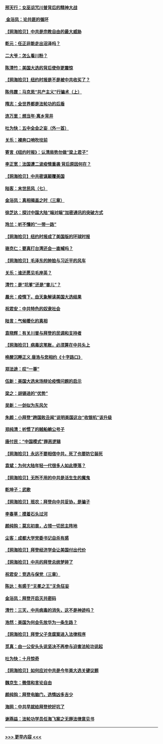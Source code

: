 #### [邢天行：女巫诅咒川普背后的精神大战](../pages/nsc993/n12517257.md?t=11020551) 
#### [ 金浴凤：论共匪的循环](../pages/nsc993/n12517133.md?t=11020551) 
#### [【网海拾贝】中共是宗教自由的最大威胁](../pages/nsc993/n12516879.md?t=11020551) 
#### [乾元：任正非能走出沼泽吗？](../pages/nsc993/n12515831.md?t=11020551) 
#### [二大爷：怎么看川粉？](../pages/nsc993/n12515820.md?t=11020551) 
#### [陈清竹：美国大选的背后使你更震惊](../pages/nsc993/n12515589.md?t=11020551) 
#### [【网海拾贝】纽约时报是不是被中共收买了？](../pages/nsc993/n12515122.md?t=11020551) 
#### [陈伟霆：马克思“共产主义”行骗术（上）](../pages/nsc993/n12510217.md?t=11020551) 
#### [隋志：全世界都是法轮功的后盾](../pages/nsc993/n12510636.md?t=11020551) 
#### [连万里：想当年‧离乡背井](../pages/nsc993/n12510623.md?t=11020551) 
#### [吐为快：五中全会之妄（外一首）](../pages/nsc993/n12510470.md?t=11020551) 
#### [关乐：裸奔口哨吹坟前](../pages/nsc993/n12510403.md?t=11020551) 
#### [寄言《纽约时报》：认清局势勿做“梁上君子”](../pages/nsc993/n12510042.md?t=11020551) 
#### [李正宽：法国遭二波疫情重袭 背后原因何在？](../pages/nsc993/n12509971.md?t=11020551) 
#### [【网海拾贝】中共密谋颠覆美国](../pages/nsc993/n12509816.md?t=11020551) 
#### [陆客：末世民风（七）](../pages/nsc993/n12507822.md?t=11020551) 
#### [金浴凤：真相揭盖之时（三章）](../pages/nsc993/n12507804.md?t=11020551) 
#### [徐芝达：探讨中国大陆“端对端”加密通讯的突破方式](../pages/nsc993/n12507682.md?t=11020551) 
#### [玲兰：听不懂的“一带一路”](../pages/nsc993/n12507669.md?t=11020551) 
#### [【网海拾贝】纽约时报成了美国版的环球时报](../pages/nsc993/n12507053.md?t=11020551) 
#### [骆克仁：要真打台湾还会一直喊吗？](../pages/nsc993/n12506843.md?t=11020551) 
#### [【网海拾贝】毛泽东的肿脸与习近平的风车](../pages/nsc993/n12504537.md?t=11020551) 
#### [关乐：谁还愿见毛岸英？](../pages/nsc993/n12503866.md?t=11020551) 
#### [清竹：是“坑爹”还是“害儿”？](../pages/nsc993/n12503034.md?t=11020551) 
#### [晨光：疫情下，由天象解读美国大选结果](../pages/nsc993/n12502536.md?t=11020551) 
#### [祝君安：中共特色的奴隶社会](../pages/nsc993/n12501529.md?t=11020551) 
#### [陆言：气候暖化的真相](../pages/nsc993/n12501183.md?t=11020551) 
#### [袁晓辉：有关川普与拜登的民调和支持者](../pages/nsc993/n12500433.md?t=11020551) 
#### [【网海拾贝】病毒这笔账，必须算在中共头上](../pages/nsc993/n12500320.md?t=11020551) 
#### [唤醒沉睡正义 唐浩与您相约《十字路口》](../pages/nsc993/n12497980.md?t=11020551) 
#### [郑法途：叹“一尊”](../pages/nsc993/n12498837.md?t=11020551) 
#### [伍新：美国大选末场辩论疫情问题的启示](../pages/nsc993/n12498829.md?t=11020551) 
#### [梁之：胡锡进的“优势”](../pages/nsc993/n12498780.md?t=11020551) 
#### [吴新：一剑似为东风欠](../pages/nsc993/n12498772.md?t=11020551) 
#### [朱颜：小拜登“跨国败丑闻”说明美国这台“收银机”该升级](../pages/nsc993/n12498731.md?t=11020551) 
#### [郑纯清：听惯了的贼船艄公号子](../pages/nsc993/n12498721.md?t=11020551) 
#### [唐付民：“中国模式”罪恶逻辑](../pages/nsc993/n12498310.md?t=11020551) 
#### [【网海拾贝】永远不要相信中共，死了也要防它装死](../pages/nsc993/n12498162.md?t=11020551) 
#### [袁斌：为何大陆年轻一代很多人如此堕落？](../pages/nsc993/n12495696.md?t=11020551) 
#### [【网海拾贝】无所不用的中共是活生生的魔鬼](../pages/nsc993/n12495621.md?t=11020551) 
#### [乾坤子：武歌](../pages/nsc993/n12493391.md?t=11020551) 
#### [【网海拾贝】班农：拜登向中共妥协，是骗子](../pages/nsc993/n12492877.md?t=11020551) 
#### [李春草：摸着石头过河](../pages/nsc993/n12491121.md?t=11020551) 
#### [颜纯钩：莫忘初衷，占领一切民主阵地](../pages/nsc993/n12490965.md?t=11020551) 
#### [尘客：成都大学党委书记自杀有感](../pages/nsc993/n12490950.md?t=11020551) 
#### [【网海拾贝】拜登经济学会让美国付出代价](../pages/nsc993/n12489662.md?t=11020551) 
#### [【网海拾贝】中共的拜登总统梦碎了](../pages/nsc993/n12487896.md?t=11020551) 
#### [祝君安：竞选与保党（三章）](../pages/nsc993/n12487258.md?t=11020551) 
#### [陈达：有感于“无冕之王”无免狂妄](../pages/nsc993/n12485133.md?t=11020551) 
#### [金浴凤：拜登开启灭共密码](../pages/nsc993/n12485125.md?t=11020551) 
#### [清竹：三天，中共病毒的消失，这不是神迹吗？](../pages/nsc993/n12485027.md?t=11020551) 
#### [浩然：美国为何会先放华为一条生路？](../pages/nsc993/n12484997.md?t=11020551) 
#### [【网海拾贝】拜登父子贪腐案进入法律程序](../pages/nsc993/n12484957.md?t=11020551) 
#### [觅真：由一公安头头说坚决不再参与迫害法轮功说起](../pages/nsc993/n12484212.md?t=11020551) 
#### [吐为快：十月惊奇](../pages/nsc993/n12484172.md?t=11020551) 
#### [【网海拾贝】如何应对中共是今年美大选关键议题](../pages/nsc993/n12483755.md?t=11020551) 
#### [魏京生：微信和言论自由](../pages/nsc993/n12483372.md?t=11020551) 
#### [颜纯钩：拜登电脑门，选情凶多吉少](../pages/nsc993/n12482666.md?t=11020551) 
#### [海网：中共早就给拜登挖好坑了](../pages/nsc993/n12482660.md?t=11020551) 
#### [谢燕益：法轮功学员任海飞案之无罪法律意见书](../pages/nsc993/n12482512.md?t=11020551) 

----
#### [ >>> 更早内容 <<< ](../indexes/nsc993-earlier.md)
